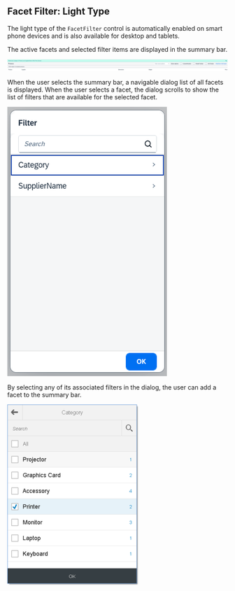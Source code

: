 <!-- loiobb2aca0957534dba8f0b4cfe689c30c9 -->

## Facet Filter: Light Type

The light type of the `FacetFilter` control is automatically enabled on smart phone devices and is also available for desktop and tablets.

The active facets and selected filter items are displayed in the summary bar.

![](images/loio53a401c2261b46ec9f4253fbf2363c28_Source1.png)

When the user selects the summary bar, a navigable dialog list of all facets is displayed. When the user selects a facet, the dialog scrolls to show the list of filters that are available for the selected facet.

![](images/loiofa85e57d3fa24de3a4a1cd8078db2651_Source1.png)

By selecting any of its associated filters in the dialog, the user can add a facet to the summary bar.

![](images/loio21bd050c65984bd79136b8d6cd987d72_LowRes.png)

